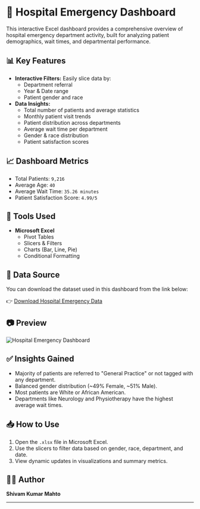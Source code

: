 # 🏥 Hospital Emergency Dashboard

This interactive Excel dashboard provides a comprehensive overview of hospital emergency department activity, built for analyzing patient demographics, wait times, and departmental performance.

## 📊 Key Features

- **Interactive Filters:** Easily slice data by:
  - Department referral
  - Year & Date range
  - Patient gender and race
- **Data Insights:**
  - Total number of patients and average statistics
  - Monthly patient visit trends
  - Patient distribution across departments
  - Average wait time per department
  - Gender & race distribution
  - Patient satisfaction scores

## 📈 Dashboard Metrics

- Total Patients: `9,216`
- Average Age: `40`
- Average Wait Time: `35.26 minutes`
- Patient Satisfaction Score: `4.99/5`

## 📁 Tools Used

- **Microsoft Excel**
  - Pivot Tables
  - Slicers & Filters
  - Charts (Bar, Line, Pie)
  - Conditional Formatting

## 🔗 Data Source

You can download the dataset used in this dashboard from the link below:

👉 [Download Hospital Emergency Data](https://github.com/Shivam-DataAnalytics/Excel-Dashboards-Basic-/blob/main/3_Hospital_Emerengy_dashboard/Hospital_data.xlsx)


## 📷 Preview

![Hospital Emergency Dashboard](https://github.com/Shivam-DataAnalytics/Excel-Dashboards-Basic-/blob/main/3_Hospital_Emerengy_dashboard/Hospital_data.png)

## ✅ Insights Gained

- Majority of patients are referred to "General Practice" or not tagged with any department.
- Balanced gender distribution (~49% Female, ~51% Male).
- Most patients are White or African American.
- Departments like Neurology and Physiotherapy have the highest average wait times.

## 📥 How to Use

1. Open the `.xlsx` file in Microsoft Excel.
2. Use the slicers to filter data based on gender, race, department, and date.
3. View dynamic updates in visualizations and summary metrics.

## 👨‍💻 Author

**Shivam Kumar Mahto**  

---


